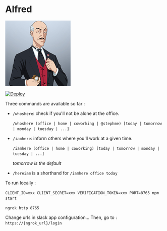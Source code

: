 # Alfred

![The loyal Alfred](/images/alfred.png)

[![Deploy](https://www.herokucdn.com/deploy/button.svg)](https://heroku.com/deploy)

Three commands are available so far :

- `/whoshere`: check if you'll not be alone at the office.

	`/whoshere (office | home | coworking | @stephme) [today | tomorrow | monday | tuesday | ...]`
 
- `/iamhere`: inform others where you'll work at a given time.

	`/iamhere (office | home | coworking) [today | tomorrow | monday | tuesday | ...]`

	*tomorrow is the default*

- `/hereiam` is a shorthand for `/iamhere office today`

To run locally :

`CLIENT_ID=xxx CLIENT_SECRET=xxx VERIFICATION_TOKEN=xxx PORT=8765 npm start`

`ngrok http 8765`

Change urls in slack app configuration... Then, go to : `https://{ngrok_url}/login`
